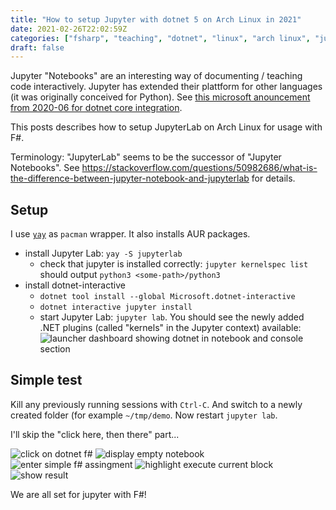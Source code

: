 ```yaml
---
title: "How to setup Jupyter with dotnet 5 on Arch Linux in 2021"
date: 2021-02-26T22:02:59Z
categories: ["fsharp", "teaching", "dotnet", "linux", "arch linux", "jupyter"]
draft: false
---
```


Jupyter "Notebooks" are an interesting way of documenting / teaching code interactively. Jupyter has
extended their plattform for other languages (it was originally conceived for Python).
See [this microsoft anouncement from 2020-06 for dotnet core integration](https://devblogs.microsoft.com/dotnet/f-5-and-f-tools-update-for-june/).

This posts describes how to setup JupyterLab on Arch Linux for usage with F#.

Terminology: "JupyterLab" seems to be the successor of "Jupyter Notebooks". See https://stackoverflow.com/questions/50982686/what-is-the-difference-between-jupyter-notebook-and-jupyterlab for details.

## Setup

I use [`yay`](https://github.com/Jguer/yay) as `pacman` wrapper. It also installs AUR packages.

- install Jupyter Lab: `yay -S jupyterlab`
    - check that jupyter is installed correctly: `jupyter kernelspec list` should output 
        `python3 <some-path>/python3`
- install dotnet-interactive
    - `dotnet tool install --global Microsoft.dotnet-interactive`
    - `dotnet interactive jupyter install`
    - start Jupyter Lab: `jupyter lab`. You should see the newly added .NET plugins (called "kernels" in the Jupyter context) available:
      ![launcher dashboard showing dotnet in notebook and console section](/images/posts/jupyter-setup/jupyter-with-dotnet5.png)

## Simple test

Kill any previously running sessions with `Ctrl-C`. And switch to a newly created folder (for example
`~/tmp/demo`. Now restart `jupyter lab`.

I'll skip the "click here, then there" part...

![click on dotnet f#](/images/posts/jupyter-setup/step1.png)
![display empty notebook](/images/posts/jupyter-setup/step2.png)
![enter simple f# assingment](/images/posts/jupyter-setup/step3.png)
![highlight execute current block](/images/posts/jupyter-setup/step4.png)
![show result](/images/posts/jupyter-setup/step5.png)

We are all set for jupyter with F#!


